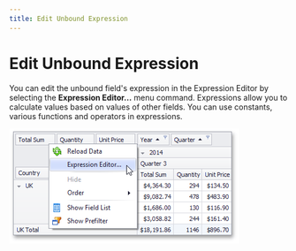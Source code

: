```yaml
---
title: Edit Unbound Expression
---
```

# Edit Unbound Expression
You can edit the unbound field's expression in the Expression Editor by selecting the **Expression Editor...** menu command. Expressions allow you to calculate values based on values of other fields. You can use constants, various functions and operators in expressions.

![_EU_ExpressionEditorInvoking](../../../images/img118797.png)